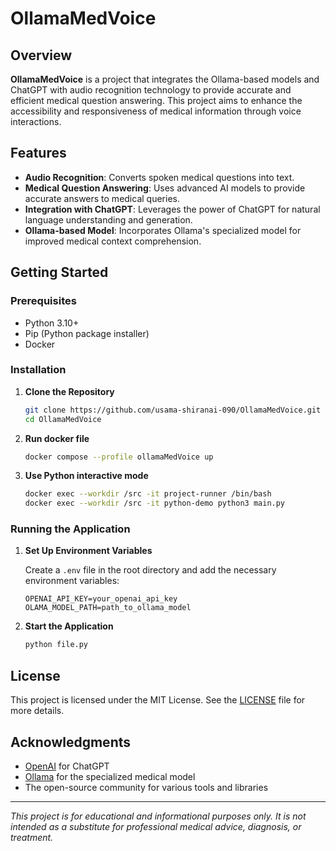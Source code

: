 # OllamaMedVoice

## Overview

**OllamaMedVoice** is a project that integrates the Ollama-based models and ChatGPT with audio recognition technology to
provide accurate and efficient medical question answering.
This project aims to enhance the accessibility and responsiveness of medical information through voice interactions.

## Features

- **Audio Recognition**: Converts spoken medical questions into text.
- **Medical Question Answering**: Uses advanced AI models to provide accurate answers to medical queries.
- **Integration with ChatGPT**: Leverages the power of ChatGPT for natural language understanding and generation.
- **Ollama-based Model**: Incorporates Ollama's specialized model for improved medical context comprehension.

[//]: # (- **User-Friendly Interface**: Simple and intuitive interface for seamless user experience.)

## Getting Started

### Prerequisites

- Python 3.10+
- Pip (Python package installer)
- Docker

### Installation

1. **Clone the Repository**

    ```sh
    git clone https://github.com/usama-shiranai-090/OllamaMedVoice.git
    cd OllamaMedVoice
    ```

2. **Run docker file**

    ```sh
    docker compose --profile ollamaMedVoice up
    ```

3. **Use Python interactive mode**
    ```sh
    docker exec --workdir /src -it project-runner /bin/bash
    docker exec --workdir /src -it python-demo python3 main.py
    ```

### Running the Application

1. **Set Up Environment Variables**

   Create a `.env` file in the root directory and add the necessary environment variables:

    ```env
    OPENAI_API_KEY=your_openai_api_key
    OLAMA_MODEL_PATH=path_to_ollama_model
    ```

2. **Start the Application**

    ```sh
    python file.py
    ```

## License

This project is licensed under the MIT License. See the [LICENSE](LICENSE) file for more details.

## Acknowledgments

- [OpenAI](https://www.openai.com/) for ChatGPT
- [Ollama](https://ollama.com/) for the specialized medical model
- The open-source community for various tools and libraries

---

*This project is for educational and informational purposes only. It is not intended as a substitute for professional
medical advice, diagnosis, or treatment.*
